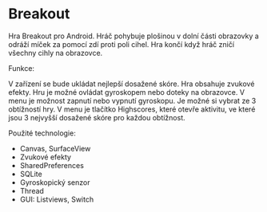 # Breakout

Hra Breakout pro Android. Hráč pohybuje plošinou v dolní části obrazovky a odráží míček za pomocí zdí proti poli cihel. Hra končí když hráč zničí všechny cihly na obrazovce.


Funkce:

V zařízení se bude ukládat nejlepší dosažené skóre.
Hra obsahuje zvukové efekty.
Hru je možné ovládat gyroskopem nebo doteky na obrazovce. V menu je možnost zapnutí nebo vypnutí gyroskopu.
Je možné si vybrat ze 3 obtížností hry.
V menu je tlačítko Highscores, které otevře aktivitu, ve které jsou 3 nejvyšší dosažené skóre pro každou obtížnost.

Použité technologie:
- Canvas, SurfaceView
- Zvukové efekty
- SharedPreferences
- SQLite
- Gyroskopický senzor
- Thread
- GUI: Listviews, Switch
